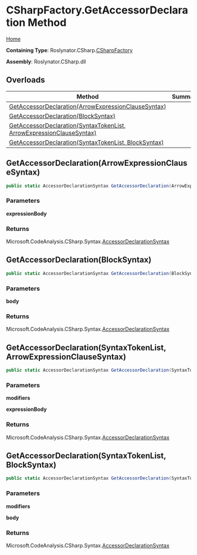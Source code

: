 # CSharpFactory\.GetAccessorDeclaration Method

[Home](../../../../README.md)

**Containing Type**: Roslynator\.CSharp\.[CSharpFactory](../README.md)

**Assembly**: Roslynator\.CSharp\.dll

## Overloads

| Method | Summary |
| ------ | ------- |
| [GetAccessorDeclaration(ArrowExpressionClauseSyntax)](#Roslynator_CSharp_CSharpFactory_GetAccessorDeclaration_Microsoft_CodeAnalysis_CSharp_Syntax_ArrowExpressionClauseSyntax_) | |
| [GetAccessorDeclaration(BlockSyntax)](#Roslynator_CSharp_CSharpFactory_GetAccessorDeclaration_Microsoft_CodeAnalysis_CSharp_Syntax_BlockSyntax_) | |
| [GetAccessorDeclaration(SyntaxTokenList, ArrowExpressionClauseSyntax)](#Roslynator_CSharp_CSharpFactory_GetAccessorDeclaration_Microsoft_CodeAnalysis_SyntaxTokenList_Microsoft_CodeAnalysis_CSharp_Syntax_ArrowExpressionClauseSyntax_) | |
| [GetAccessorDeclaration(SyntaxTokenList, BlockSyntax)](#Roslynator_CSharp_CSharpFactory_GetAccessorDeclaration_Microsoft_CodeAnalysis_SyntaxTokenList_Microsoft_CodeAnalysis_CSharp_Syntax_BlockSyntax_) | |

## GetAccessorDeclaration\(ArrowExpressionClauseSyntax\) <a name="Roslynator_CSharp_CSharpFactory_GetAccessorDeclaration_Microsoft_CodeAnalysis_CSharp_Syntax_ArrowExpressionClauseSyntax_"></a>

```csharp
public static AccessorDeclarationSyntax GetAccessorDeclaration(ArrowExpressionClauseSyntax expressionBody)
```

### Parameters

**expressionBody**

### Returns

Microsoft\.CodeAnalysis\.CSharp\.Syntax\.[AccessorDeclarationSyntax](https://docs.microsoft.com/en-us/dotnet/api/microsoft.codeanalysis.csharp.syntax.accessordeclarationsyntax)

## GetAccessorDeclaration\(BlockSyntax\) <a name="Roslynator_CSharp_CSharpFactory_GetAccessorDeclaration_Microsoft_CodeAnalysis_CSharp_Syntax_BlockSyntax_"></a>

```csharp
public static AccessorDeclarationSyntax GetAccessorDeclaration(BlockSyntax body)
```

### Parameters

**body**

### Returns

Microsoft\.CodeAnalysis\.CSharp\.Syntax\.[AccessorDeclarationSyntax](https://docs.microsoft.com/en-us/dotnet/api/microsoft.codeanalysis.csharp.syntax.accessordeclarationsyntax)

## GetAccessorDeclaration\(SyntaxTokenList, ArrowExpressionClauseSyntax\) <a name="Roslynator_CSharp_CSharpFactory_GetAccessorDeclaration_Microsoft_CodeAnalysis_SyntaxTokenList_Microsoft_CodeAnalysis_CSharp_Syntax_ArrowExpressionClauseSyntax_"></a>

```csharp
public static AccessorDeclarationSyntax GetAccessorDeclaration(SyntaxTokenList modifiers, ArrowExpressionClauseSyntax expressionBody)
```

### Parameters

**modifiers**

**expressionBody**

### Returns

Microsoft\.CodeAnalysis\.CSharp\.Syntax\.[AccessorDeclarationSyntax](https://docs.microsoft.com/en-us/dotnet/api/microsoft.codeanalysis.csharp.syntax.accessordeclarationsyntax)

## GetAccessorDeclaration\(SyntaxTokenList, BlockSyntax\) <a name="Roslynator_CSharp_CSharpFactory_GetAccessorDeclaration_Microsoft_CodeAnalysis_SyntaxTokenList_Microsoft_CodeAnalysis_CSharp_Syntax_BlockSyntax_"></a>

```csharp
public static AccessorDeclarationSyntax GetAccessorDeclaration(SyntaxTokenList modifiers, BlockSyntax body)
```

### Parameters

**modifiers**

**body**

### Returns

Microsoft\.CodeAnalysis\.CSharp\.Syntax\.[AccessorDeclarationSyntax](https://docs.microsoft.com/en-us/dotnet/api/microsoft.codeanalysis.csharp.syntax.accessordeclarationsyntax)

